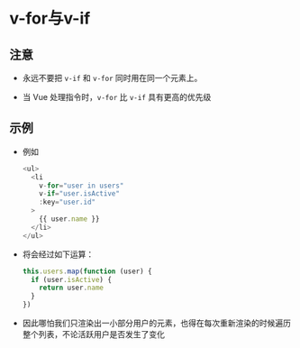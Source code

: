 # v-for与v-if

## 注意

*   永远不要把 `v-if` 和 `v-for` 同时用在同一个元素上。

*   当 Vue 处理指令时，`v-for` 比 `v-if` 具有更高的优先级

## 示例

*   例如

    ```javascript
    <ul>
      <li
        v-for="user in users"
        v-if="user.isActive"
        :key="user.id"
      >
        {{ user.name }}
      </li>
    </ul>
    ```

*   将会经过如下运算：

    ```javascript
    this.users.map(function (user) {
      if (user.isActive) {
        return user.name
      }
    })
    ```

*   因此哪怕我们只渲染出一小部分用户的元素，也得在每次重新渲染的时候遍历整个列表，不论活跃用户是否发生了变化

